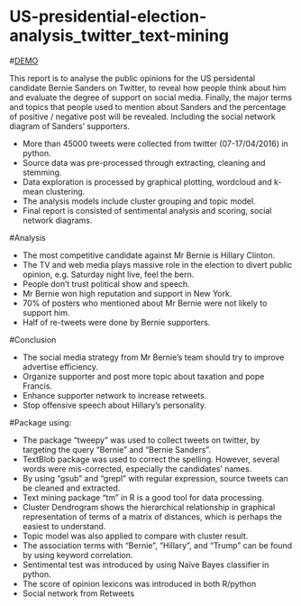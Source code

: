 # US-presidential-election-analysis_twitter_text-mining
#[DEMO](https://jony0912.shinyapps.io/US_presendent_election_analysis_Twitter_text_mining/)

This report is to analyse the public opinions for the US persidental candidate Bernie Sanders on Twitter, to reveal how people think about him and evaluate the degree of support on social media. 
Finally, the major terms and topics that people used to mention about Sanders and the percentage of positive / negative 
post will be revealed. Including the social network diagram of Sanders’ supporters.

-	More than 45000 tweets were collected from twitter (07-17/04/2016) in python.
-	Source data was pre-processed through extracting, cleaning and stemming.
-	Data exploration is processed by graphical plotting, wordcloud and k-mean clustering. 
-	The analysis models include cluster grouping and topic model.
-	Final report is consisted of sentimental analysis and scoring, social network diagrams.

#Analysis
-	The most competitive candidate against Mr Bernie is Hillary Clinton.
-	The TV and web media plays massive role in the election to divert public opinion, e.g. Saturday night live, feel the bern.
-	People don’t trust political show and speech.
-	Mr Bernie won high reputation and support in New York.
-	70% of posters who mentioned about Mr Bernie were not likely to support him.
-	Half of re-tweets were done by Bernie supporters. 

#Conclusion
-	The social media strategy from Mr Bernie’s team should try to improve advertise efficiency.
-	Organize supporter and post more topic about taxation and pope Francis.
-	Enhance supporter network to increase retweets.
-	Stop offensive speech about Hillary’s personality.

#Package using:
- The package “tweepy” was used to collect tweets on twitter, by targeting the query “Bernie” and “Bernie Sanders”.
- TextBlob package was used to correct the spelling. However, several words were mis-corrected, especially the candidates’ names.
- By using “gsub” and “grepl” with regular expression, source tweets can be cleaned and extracted.
- Text mining package “tm” in R is a good tool for data processing.
- Cluster Dendrogram shows the hierarchical relationship in graphical representation of terms of a matrix of distances, which is perhaps the easiest to understand.
- Topic model was also applied to compare with cluster result. 
- The association terms with “Bernie”, “Hillary”, and “Trump” can be found by using keyword correlation. 
- Sentimental test was introduced by using Naïve Bayes classifier in python. 
- The score of opinion lexicons was introduced in both R/python
- Social network from Retweets


